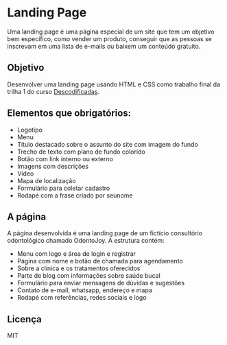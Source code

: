 # Landing Page

Uma landing page é uma página especial de um site que tem um objetivo bem específico, como vender um produto, conseguir que as pessoas se inscrevam em uma lista de e-mails ou baixem um conteúdo gratuito.

## Objetivo 
Desenvolver uma landing page usando HTML e CSS como trabalho final da trilha 1 do curso [Descodificadas](https://descodificadas.com.br/programa/).

## Elementos que obrigatórios:
- Logotipo 
- Menu 
- Título destacado sobre o assunto do site com imagem do fundo 
- Trecho de texto com plano de fundo colorido 
- Botão com link interno ou externo 
- Imagens com descrições 
- Vídeo 
- Mapa de localização 
- Formulário para coletar cadastro  
- Rodapé com a frase criado por seunome

## A página
A página desenvolvida é uma landing page de um fictício consultório  odontológico chamado OdontoJoy.
A estrutura contém:
- Menu com logo e área de login e registrar
- Página com nome e botão de chamada para agendamento
- Sobre a clínica e os tratamentos oferecidos
- Parte de blog com informações sobre saúde bucal
- Formulário para enviar mensagens de dúvidas e sugestões 
- Contato de e-mail, whatsapp, endereço e mapa
- Rodapé com referências, redes sociais e logo


## Licença

MIT